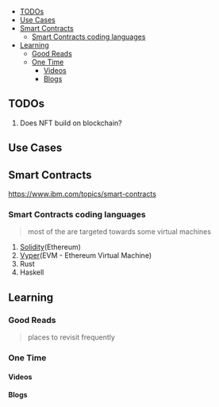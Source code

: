 - [TODOs](#todos)
- [Use Cases](#use-cases)
- [Smart Contracts](#smart-contracts)
  - [Smart Contracts coding languages](#smart-contracts-coding-languages)
- [Learning](#learning)
  - [Good Reads](#good-reads)
  - [One Time](#one-time)
    - [Videos](#videos)
    - [Blogs](#blogs)

## TODOs

1. Does NFT build on blockchain?

## Use Cases

## Smart Contracts

https://www.ibm.com/topics/smart-contracts

### Smart Contracts coding languages

> most of the are targeted towards some virtual machines

1. [Solidity](https://soliditylang.org/)(Ethereum)
2. [Vyper](https://vyper.readthedocs.io/en/stable/)(EVM - Ethereum Virtual Machine)
3. Rust
4. Haskell

## Learning

### Good Reads

> places to revisit frequently

### One Time

#### Videos

#### Blogs
